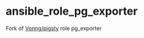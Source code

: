 # ansible_role_pg_exporter
Fork of [Vonng/pigsty](https://github.com/Vonng/pigsty.git) role pg_exporter
